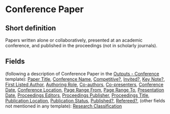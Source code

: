 # Conference Paper
## Short definition
Papers written alone or collaboratively, presented at an academic conference, and published in the proceedings (not in scholarly journals).
## Fields
(following a description of Conference Paper in the [Outputs - Conference](../Templates/Outputs%20-%20Conference.md) template):
[Paper Title](../Object-Fields/Conference%20Paper/Paper%20Title.md),
[Conference Name](../Object-Fields/Conference%20Paper/Conference%20Name.md),
[Competitive?](../Object-Fields/Conference%20Paper/Competitive.md),
[Invited?](../Object-Fields/Conference%20Paper/Invited.md),
[Key Note?](../Object-Fields/Conference%20Paper/Key%20Note.md),
[First Listed Author](../Object-Fields/Conference%20Paper/First%20Listed%20Author.md),
[Authoring Role](../Object-Fields/Conference%20Paper/Authoring%20Role.md),
[Co-authors](../Object-Fields/Conference%20Paper/Co-authors.md),
[Co-presenters](../Object-Fields/Conference%20Paper/Co-presenters.md),
[Conference Date](../Object-Fields/Conference%20Paper/Conference%20Date.md),
[Conference Location](../Object-Fields/Conference%20Paper/Conference%20Location.md),
[Page Range From](../Object-Fields/Conference%20Paper/Page%20Range%20From.md),
[Page Range To](../Object-Fields/Conference%20Paper/Page%20Range%20To.md),
[Presentation Date](../Object-Fields/Conference%20Paper/Presentation%20Date.md),
[Proceedings Editors](../Object-Fields/Conference%20Paper/Proceedings%20Editors.md),
[Proceedings Publisher](../Object-Fields/Conference%20Paper/Proceedings%20Publisher.md),
[Proceedings Title](../Object-Fields/Conference%20Paper/Proceedings%20Title.md),
[Publication Location](../Object-Fields/Conference%20Paper/Publication%20Location.md),
[Publication Status](../Object-Fields/Conference%20Paper/Publication%20Status.md),
[Published?](../Object-Fields/Conference%20Paper/Published.md),
[Refereed?](../Object-Fields/Conference%20Paper/Refereed.md),
(other fields not mentioned in any template):
[Research Classification](../Object-Fields/Conference%20Paper/Research%20Classification.md)
